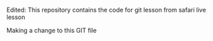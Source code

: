 Edited: This repository contains the code for git lesson from safari live lesson

Making a change to this GIT file
